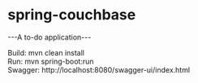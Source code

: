 # spring-couchbase
---A to-do application---

Build: mvn clean install <br>
Run: mvn spring-boot:run <br>
Swagger: http://localhost:8080/swagger-ui/index.html

